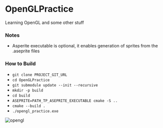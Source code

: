 # OpenGLPractice
Learning OpenGL and some other stuff

### Notes
* Asperite executable is optional, it enables generation of sprites from the .aseprite files

### How to Build
* `git clone PROJECT_GIT_URL`
* `cd OpenGLPractice`
* `git submodule update --init --recursive`
* `mkdir -p build`
* `cd build`
* `ASEPRITE=PATH_TP_ASEPRITE_EXECUTABLE cmake -S ..`
* `cmake --build .`
* `./opengl_practice.exe`

![opengl](https://github.com/DebuggerDave/OpenGLPractice/assets/33384202/d0011744-9f23-4b7c-867a-e7431f051615)
